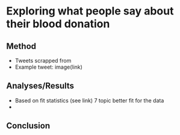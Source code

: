 # Exploring what people say about their blood donation 

## Method
- Tweets scrapped from 
- Example tweet: image(link)

## Analyses/Results
- Based on fit statistics (see link) 7 topic better fit for the data
- 



## Conclusion
